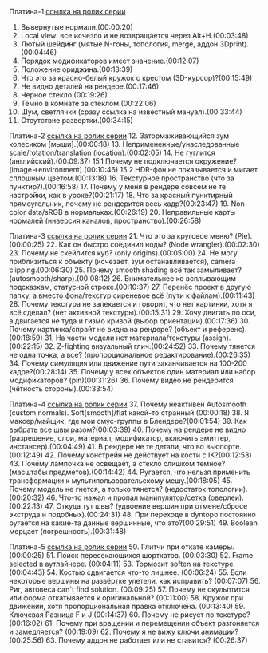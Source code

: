 Платина-1 [ссылка на ролик серии](https://www.youtube.com/watch?v=82T4_ug0alM&list=PLIMU9w2JuTwMeuefU6i88Jx5ZE6MKeLB2&index=1)
1. Вывернутые нормали.(00:00:20)
2. Local view: все исчезло и не возвращается через Alt+H.(00:03:48)
3. Лютый шейдинг (мятые N-гоны, топология, merge, аддон 3Dprint).(00:04:46)
4. Порядок модификаторов имеет значение.(00:12:07)
5. Положение ориджина.(00:13:39)
6. Что это за красно-белый кружок с крестом (3D-курсор)?(00:15:49)
7. Не видно деталей на рендере.(00:17:46)
8. Черное стекло.(00:19:26)
9. Темно в комнате за стеклом.(00:22:06)
10. Шум, светлячки (сразу ссылка на известный мануал).(00:33:44)
11. Отсутствие развертки.(00:34:15)

Платина-2 [ссылка на ролик серии](https://www.youtube.com/watch?v=KQUnFL9LEV4&list=PLIMU9w2JuTwMeuefU6i88Jx5ZE6MKeLB2&index=2) 
12. Затормаживающийся зум колесиком [мыши].(00:00:18)
13. Непримененные/унаследованные scale/rotation/translation (location).(00:02:05)
14. Не гуглится (английский).(00:09:37)
15.1 Почему не подключается окружение? (image->environment).(00:10:46)
15.2 HDR-фон не показывается и мигает сплошным цветом.(00:13:18)
16. Текстурное пространство (что за пунктир?).(00:16:58)
17. Почему у меня в рендере совсем не те настройки, как в уроке?(00:21:17)
18. Что за красный пунктирный прямоугольник, почему не рендерится весь кадр?(00:23:47)
19. Non-color data/sRGB в нормальках.(00:26:19)
20. Неправильные карты нормалей (инверсия каналов, пространство).(00:26:58)

Платина-3 [ссылка на ролик серии](https://www.youtube.com/watch?v=3j8Y5lyOyv8&list=PLIMU9w2JuTwMeuefU6i88Jx5ZE6MKeLB2&index=3)
21. Что это за круговое меню? (Pie).(00:00:25)
22. Как он быстро соединил ноды? (Node wrangler).(00:02:30)
23. Почему не скейлится куб? (only origins).(00:05:00)
24. Не могу приблизиться к объекту (исчезает, зум останавливается), camera clipping.(00:06:30)
25. Почему smooth shading всё так замыливает? (autosmooth/sharp).(00:08:12)
26. Внимательнее ко всплывающим подсказкам, статусной строке.(00:10:37)
27. Перенёс проект в другую папку, а вместо фона/текстур сиреневое всё (пути к файлам).(00:11:43)
28. Почему текстура не запекается и говорит, что нет картинки, хотя я всё сделал? (нет активной текстуры).(00:15:31)
29. Хочу двигать по оси, а двигается не туда и гизмо кривой (выбор ориентации).(00:17:36)
30. Почему картинка/спрайт не видна на рендере? (объект и референс).(00:18:59)
31. На части модели нет материала/текстуры (assign).(00:22:15) 
32. Z-fighting визуальный глич.(00:24:52)
33. Почему тянется не одна точка, а все? (пропорциональное редактирование).(00:26:35)
34. Почему симуляция или движение пути заканчивается на 100-200 кадре?(00:28:14)
35. Почему у всех объектов один материал или набор модификаторов? (pin)(00:31:26)
36. Почему видео не рендерится (чётность стороны).(00:33:54)

Платина-4 [ссылка на ролик серии](https://www.youtube.com/watch?v=mKSkzUltN8A&list=PLIMU9w2JuTwMeuefU6i88Jx5ZE6MKeLB2&index=4)
37. Почему неактивен Autosmooth (custom normals). Soft[smooth]/flat какой-то странный.(00:00:18)
38. Я максер/майщик, где мои смус-группы в Блендере?(00:01:54)
39. Как выбрать все швы разом?(00:03:39)
40. Почему на рендере не видно (разрешение, слои, материал, модификатор, включить эмиттер, инстансер).(00:04:49)
41. В рендере не те детали, что во вьюпорте.(00:12:49)
42. Почему констрейн не действует на кости с IK?(00:12:53)
43. Почему лампочка не освещает, а стекло слишком темное? (масштабы предметов).(00:14:42)
44. Ругается, что нельзя применить трансформации к мультипользовательскому мешу.(00:18:05)
45. Почему модель не гнется, а только тянется? (недостаток топологии).(00:20:32)
46. Что-то нажал и пропал манипулятор/сетка (оверлеи).(00:22:13)
47. Откуда тут швы? (удвоение вершин при отмене/сбросе экструда и подобных).(00:24:31)
48. При переходе в dyntopo постоянно ругается на какие-та данные вершинные, что это?(00:29:51)
49. Boolean мерцает (погрешность).(00:31:48)

Платина-5 [ссылка на ролик серии](https://www.youtube.com/watch?v=Pn4KCBIchQQ&list=PLIMU9w2JuTwMeuefU6i88Jx5ZE6MKeLB2&index=5)
50. Глитчи при откате камеры. (00:00:25)
51. Поиск пересекающихся шорткатов. (00:03:30)
52. Frame selected в аутлайнере. (00:04:11)
53. Тормозит soften на текстуре. (00:04:43) 
54. Костью сдвигается что-то лишнее. (00:06:24)
55. Если некоторые вершины на развёртке улетели, как исправить? (00:07:07)
56. Риг, автовеса can`t find solution. (00:09:25)
57. Почему не скульптится или форма откатывается к оригинальной? (00:11:00)
58. Кружок при движении, хотя пропорциональная правка отключена. (00:13:40)
59. Ключевая Разница F и J (00:14:37)
60. Почему не рисует по текстуре? (00:16:02)
61. Почему при вращении и перемещении объект разгоняется и замедляется? (00:19:09)
62. Почему я не вижу ключи анимации? (00:25:56)
63. Почему аддон не работает или не ставится? (00:26:37)

